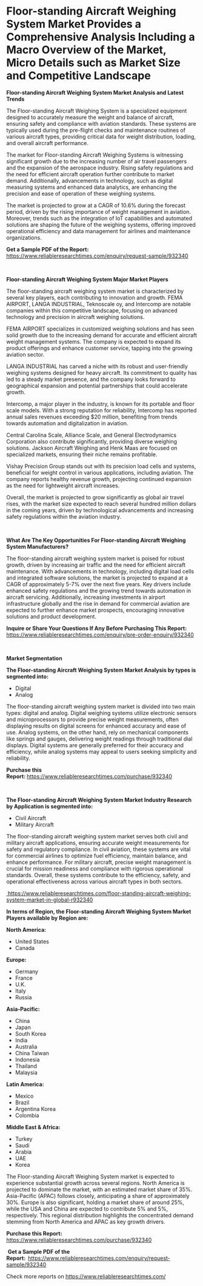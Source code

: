 <p><h1>Floor-standing Aircraft Weighing System Market Provides a Comprehensive Analysis Including a Macro Overview of the Market, Micro Details such as Market Size and Competitive Landscape</h1></p><p><strong>Floor-standing Aircraft Weighing System Market Analysis and Latest Trends</strong></p>
<p><p>The Floor-standing Aircraft Weighing System is a specialized equipment designed to accurately measure the weight and balance of aircraft, ensuring safety and compliance with aviation standards. These systems are typically used during the pre-flight checks and maintenance routines of various aircraft types, providing critical data for weight distribution, loading, and overall aircraft performance.</p><p>The market for Floor-standing Aircraft Weighing Systems is witnessing significant growth due to the increasing number of air travel passengers and the expansion of the aerospace industry. Rising safety regulations and the need for efficient aircraft operation further contribute to market demand. Additionally, advancements in technology, such as digital measuring systems and enhanced data analytics, are enhancing the precision and ease of operation of these weighing systems.</p><p>The market is projected to grow at a CAGR of 10.6% during the forecast period, driven by the rising importance of weight management in aviation. Moreover, trends such as the integration of IoT capabilities and automated solutions are shaping the future of the weighing systems, offering improved operational efficiency and data management for airlines and maintenance organizations.</p></p>
<p><strong>Get a Sample PDF of the Report:&nbsp;</strong> <a href="https://www.reliableresearchtimes.com/enquiry/request-sample/932340?utm_campaign=3291&utm_medium=2&utm_source=Github&utm_content=ia&utm_term=21032025&utm_id=floor-standing-aircraft-weighing-system">https://www.reliableresearchtimes.com/enquiry/request-sample/932340</a></p>
<p>&nbsp;</p>
<p><strong>Floor-standing Aircraft Weighing System Major Market Players</strong></p>
<p><p>The floor-standing aircraft weighing system market is characterized by several key players, each contributing to innovation and growth. FEMA AIRPORT, LANGA INDUSTRIAL, Teknoscale oy, and Intercomp are notable companies within this competitive landscape, focusing on advanced technology and precision in aircraft weighing solutions.</p><p>FEMA AIRPORT specializes in customized weighing solutions and has seen solid growth due to the increasing demand for accurate and efficient aircraft weight management systems. The company is expected to expand its product offerings and enhance customer service, tapping into the growing aviation sector.</p><p>LANGA INDUSTRIAL has carved a niche with its robust and user-friendly weighing systems designed for heavy aircraft. Its commitment to quality has led to a steady market presence, and the company looks forward to geographical expansion and potential partnerships that could accelerate growth.</p><p>Intercomp, a major player in the industry, is known for its portable and floor scale models. With a strong reputation for reliability, Intercomp has reported annual sales revenues exceeding $20 million, benefiting from trends towards automation and digitalization in aviation.</p><p>Central Carolina Scale, Alliance Scale, and General Electrodynamics Corporation also contribute significantly, providing diverse weighing solutions. Jackson Aircraft Weighing and Henk Maas are focused on specialized markets, ensuring their niche remains profitable.</p><p>Vishay Precision Group stands out with its precision load cells and systems, beneficial for weight control in various applications, including aviation. The company reports healthy revenue growth, projecting continued expansion as the need for lightweight aircraft increases.</p><p>Overall, the market is projected to grow significantly as global air travel rises, with the market size expected to reach several hundred million dollars in the coming years, driven by technological advancements and increasing safety regulations within the aviation industry.</p></p>
<p>&nbsp;</p>
<p><strong>What Are The Key Opportunities For Floor-standing Aircraft Weighing System Manufacturers?</strong></p>
<p><p>The floor-standing aircraft weighing system market is poised for robust growth, driven by increasing air traffic and the need for efficient aircraft maintenance. With advancements in technology, including digital load cells and integrated software solutions, the market is projected to expand at a CAGR of approximately 5-7% over the next five years. Key drivers include enhanced safety regulations and the growing trend towards automation in aircraft servicing. Additionally, increasing investments in airport infrastructure globally and the rise in demand for commercial aviation are expected to further enhance market prospects, encouraging innovative solutions and product development.</p></p>
<p><strong>Inquire or Share Your Questions If Any Before Purchasing This Report:</strong> <a href="https://www.reliableresearchtimes.com/enquiry/pre-order-enquiry/932340?utm_campaign=3291&utm_medium=2&utm_source=Github&utm_content=ia&utm_term=21032025&utm_id=floor-standing-aircraft-weighing-system">https://www.reliableresearchtimes.com/enquiry/pre-order-enquiry/932340</a></p>
<p>&nbsp;</p>
<p><strong>Market Segmentation</strong></p>
<p><strong>The Floor-standing Aircraft Weighing System Market Analysis by types is segmented into:</strong></p>
<p><ul><li>Digital</li><li>Analog</li></ul></p>
<p><p>The floor-standing aircraft weighing system market is divided into two main types: digital and analog. Digital weighing systems utilize electronic sensors and microprocessors to provide precise weight measurements, often displaying results on digital screens for enhanced accuracy and ease of use. Analog systems, on the other hand, rely on mechanical components like springs and gauges, delivering weight readings through traditional dial displays. Digital systems are generally preferred for their accuracy and efficiency, while analog systems may appeal to users seeking simplicity and reliability.</p></p>
<p><strong>Purchase this Report:&nbsp;</strong><a href="https://www.reliableresearchtimes.com/purchase/932340?utm_campaign=3291&utm_medium=2&utm_source=Github&utm_content=ia&utm_term=21032025&utm_id=floor-standing-aircraft-weighing-system">https://www.reliableresearchtimes.com/purchase/932340</a></p>
<p>&nbsp;</p>
<p><strong>The Floor-standing Aircraft Weighing System Market Industry Research by Application is segmented into:</strong></p>
<p><ul><li>Civil Aircraft</li><li>Military Aircraft</li></ul></p>
<p><p>The floor-standing aircraft weighing system market serves both civil and military aircraft applications, ensuring accurate weight measurements for safety and regulatory compliance. In civil aviation, these systems are vital for commercial airlines to optimize fuel efficiency, maintain balance, and enhance performance. For military aircraft, precise weight management is crucial for mission readiness and compliance with rigorous operational standards. Overall, these systems contribute to the efficiency, safety, and operational effectiveness across various aircraft types in both sectors.</p></p>
<p><a href="https://www.reliableresearchtimes.com/floor-standing-aircraft-weighing-system-market-in-global-r932340?utm_campaign=3291&utm_medium=2&utm_source=Github&utm_content=ia&utm_term=21032025&utm_id=floor-standing-aircraft-weighing-system">&nbsp;https://www.reliableresearchtimes.com/floor-standing-aircraft-weighing-system-market-in-global-r932340</a></p>
<p><strong>In terms of Region, the Floor-standing Aircraft Weighing System Market Players available by Region are:</strong></p>
<p>
    <p> <strong> North America: </strong>
        <ul>
            <li>United States</li>
            <li>Canada</li>
        </ul>
        </p> 
    <p> <strong> Europe: </strong>
        <ul>
            <li>Germany</li>
            <li>France</li>
            <li>U.K.</li>
            <li>Italy</li>
            <li>Russia</li>
        </ul>
        </p> 
    <p> <strong> Asia-Pacific: </strong>
        <ul>
            <li>China</li>
            <li>Japan</li>
            <li>South Korea</li>
            <li>India</li>
            <li>Australia</li>
            <li>China Taiwan</li>
            <li>Indonesia</li>
            <li>Thailand</li>
            <li>Malaysia</li>
        </ul>
        </p> 
    <p> <strong> Latin America: </strong>
        <ul>
            <li>Mexico</li>
            <li>Brazil</li>
            <li>Argentina Korea</li>
            <li>Colombia</li>
        </ul>
        </p> 
    <p> <strong> Middle East & Africa: </strong>
        <ul>
            <li>Turkey</li>
            <li>Saudi</li>
            <li>Arabia</li>
            <li>UAE</li>
            <li>Korea</li>
        </ul>
    </p>
    </p>
<p><p>The Floor-standing Aircraft Weighing System market is expected to experience substantial growth across several regions. North America is projected to dominate the market, with an estimated market share of 35%. Asia-Pacific (APAC) follows closely, anticipating a share of approximately 30%. Europe is also significant, holding a market share of around 25%, while the USA and China are expected to contribute 5% and 5%, respectively. This regional distribution highlights the concentrated demand stemming from North America and APAC as key growth drivers.</p></p>
<p><strong>Purchase this Report: </strong><a href="https://www.reliableresearchtimes.com/purchase/932340?utm_campaign=3291&utm_medium=2&utm_source=Github&utm_content=ia&utm_term=21032025&utm_id=floor-standing-aircraft-weighing-system">https://www.reliableresearchtimes.com/purchase/932340</a></p>
<p>&nbsp;<strong>Get a Sample PDF of the Report:&nbsp;&nbsp;</strong><a href="https://www.reliableresearchtimes.com/enquiry/request-sample/932340?utm_campaign=3291&utm_medium=2&utm_source=Github&utm_content=ia&utm_term=21032025&utm_id=floor-standing-aircraft-weighing-system">https://www.reliableresearchtimes.com/enquiry/request-sample/932340</a></p>
<p><strong></strong></p>
<p>Check more reports on <a href="https://www.reliableresearchtimes.com/?utm_campaign=3291&utm_medium=2&utm_source=Github&utm_content=ia&utm_term=21032025&utm_id=floor-standing-aircraft-weighing-system">https://www.reliableresearchtimes.com/</a></p>